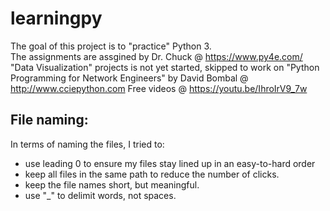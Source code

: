 # learningpy
The goal of this project is to "practice" Python 3.  
The assignments are assgined by Dr. Chuck @ https://www.py4e.com/  
"Data Visualization" projects is not yet started, skipped to work on
"Python Programming for Network Engineers" by David Bombal @ http://www.cciepython.com
    Free videos @ https://youtu.be/IhroIrV9_7w


File naming:
--------------
In terms of naming the files, I tried to:
- use leading 0 to ensure my files stay lined up in an easy-to-hard order
- keep all files in the same path to reduce the number of clicks.
- keep the file names short, but meaningful.
- use "_" to delimit words, not spaces.
